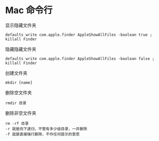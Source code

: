 # Mac 命令行

显示隐藏文件夹

    defaults write com.apple.finder AppleShowAllFiles -boolean true ; killall Finder

隐藏隐藏文件夹

    defaults write com.apple.finder AppleShowAllFiles -boolean false ; killall Finder
    
创建文件夹

    mkdir [name]

删除空文件夹
    
    rmdir 目录

删除非空文件夹
    
    rm -rf 目录
    -r 就是向下递归，不管有多少级目录，一并删除 
    -f 就是直接强行删除，不作任何提示的意思
    